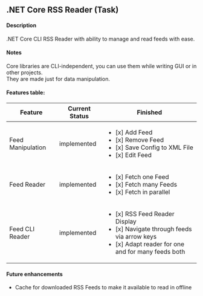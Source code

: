 ## .NET Core RSS Reader (Task)
#### Description
.NET Core CLI RSS Reader with ability to manage and read feeds with ease.
#### Notes
Core libraries are CLI-independent, you can use them while writing GUI or in other projects.  
They are made just for data manipulation.
#### Features table:
| Feature           |Current Status | Finished      | 
|----------------|---------------|---------------|
|Feed Manipulation|  implemented  | <ul><li>[x] Add Feed</li><li>[x] Remove Feed</li><li>[x] Save Config to XML File</li><li>[x] Edit Feed</li></ul>
| Feed Reader |   implemented    | <ul><li>[x] Fetch one Feed</li><li>[x] Fetch many Feeds</li><li>[x] Fetch in parallel</li></ul>
| Feed CLI Reader  |  implemented  | <ul><li>[x] RSS Feed Reader Display</li><li>[x] Navigate through feeds via arrow keys</li><li>[x] Adapt reader for one and for many feeds both</li></ul>

#### Future enhancements
 - Cache for downloaded RSS Feeds to make it available to read in offline
